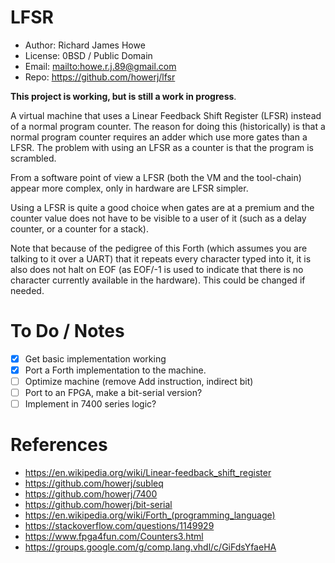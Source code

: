 # LFSR

* Author: Richard James Howe
* License: 0BSD / Public Domain
* Email: <mailto:howe.r.j.89@gmail.com>
* Repo: <https://github.com/howerj/lfsr>

**This project is working, but is still a work in progress**.

A virtual machine that uses a Linear Feedback Shift Register (LFSR) instead of a
normal program counter. The reason for doing this (historically) is that a normal 
program counter requires an adder which use more gates than a LFSR. The problem
with using an LFSR as a counter is that the program is scrambled.

From a software point of view a LFSR (both the VM and the tool-chain) appear
more complex, only in hardware are LFSR simpler.

Using a LFSR is quite a good choice when gates are at a premium and the counter
value does not have to be visible to a user of it (such as a delay counter, or
a counter for a stack).

Note that because of the pedigree of this Forth (which assumes you are talking
to it over a UART) that it repeats every character typed into it, it is also
does not halt on EOF (as EOF/-1 is used to indicate that there is no character
currently available in the hardware). This could be changed if needed.

# To Do / Notes

* [x] Get basic implementation working
* [x] Port a Forth implementation to the machine.
* [ ] Optimize machine (remove Add instruction, indirect bit)
* [ ] Port to an FPGA, make a bit-serial version?
* [ ] Implement in 7400 series logic?

# References

* <https://en.wikipedia.org/wiki/Linear-feedback_shift_register>
* <https://github.com/howerj/subleq>
* <https://github.com/howerj/7400>
* <https://github.com/howerj/bit-serial>
* <https://en.wikipedia.org/wiki/Forth_(programming_language)>
* <https://stackoverflow.com/questions/1149929>
* <https://www.fpga4fun.com/Counters3.html>
* <https://groups.google.com/g/comp.lang.vhdl/c/GiFdsYfaeHA>
